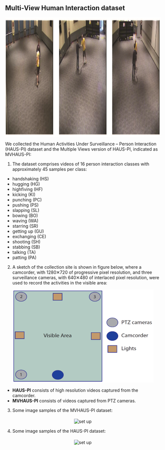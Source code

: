 ## Multi-View Human Interaction dataset 

<center><img src="https://github.com/samotiian/HAUS/blob/master/images/Samples_MV.png" alt="set up"  width="900" height="387" align="middle" ></center>


We collected the Human Activities Under Surveillance – Person Interaction (HAUS-PI) dataset and the Multiple Views version of HAUS-PI, indicated as MVHAUS-PI: 

1. The dataset comprises videos of 16 person interaction classes with approximately 45 samples per class: 

* handshaking (HS)
* hugging (HG)
* highfiving (HF)
* kicking (KI)
* punching (PC)
* pushing (PS)
* slapping (SL)
* bowing (BO)
* waving (WA)
* starring (SR)
* getting up (GU)
* exchanging (CE)
* shooting (SH)
* stabbing (SB)
* talking (TA)
* patting (PA)

2. A sketch of the collection site is shown in figure below, where a camcorder, with 1280✕720 of progressive pixel resolution, and three surveillance cameras, with 640✕480 of interlaced pixel resolution, were used to record the activities in the visible area: 
<p align="center">
  <img width="460" height="300" src="https://github.com/samotiian/HAUS/blob/master/images/Site.png">
</p>

* <b>HAUS-PI</b> consists of high resolution videos captured from the camcorder. 
* <b>MVHAUS-PI</b> consists of videos captured from PTZ cameras.


3. Some image samples of the MVHAUS-PI dataset:
<center><img src="https://github.com/samotiian/HAUS/blob/master/images/MVHAUS_PI.png" alt="set up"  width="900" height="387" align="middle" ></center>

4. Some image samples of the HAUS-PI dataset:
<center><img src="https://github.com/samotiian/HAUS/blob/master/images/HAUS_PI.png" alt="set up"  width="900" height="387" align="middle" ></center>


